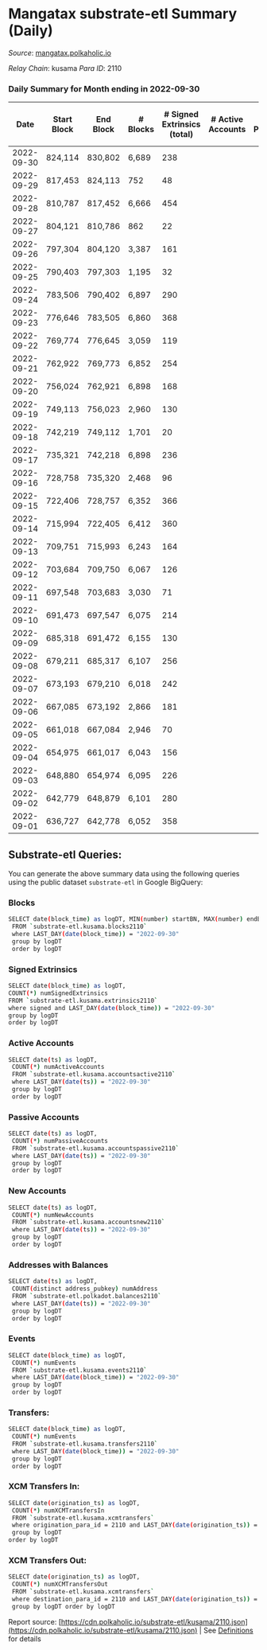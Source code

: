 # Mangatax substrate-etl Summary (Daily)

_Source_: [mangatax.polkaholic.io](https://mangatax.polkaholic.io)

*Relay Chain*: kusama
*Para ID*: 2110



### Daily Summary for Month ending in 2022-09-30


| Date | Start Block | End Block | # Blocks | # Signed Extrinsics (total) | # Active Accounts | # Passive | # New | # Addresses with Balances | # Events | # Transfers | # XCM Transfers In | # XCM Transfers Out | Issues | 
| ---- | ----------- | --------- | -------- | --------------------------- | ----------------- | --------- | ----- | ------------------------- | -------- | ----------- | ------------------ | ------------------- | ------ |
| 2022-09-30 | 824,114 | 830,802 | 6,689 | 238 |  |  |  | 1,339 | 14,012 |   | 13 ($1,072.61) | 8 ($1,470.35) |  |
| 2022-09-29 | 817,453 | 824,113 | 752 | 48 |  |  |  | 1,339 | 1,623 |   | 24 ($1,142.74) | 2 ($5,942.95) |  |
| 2022-09-28 | 810,787 | 817,452 | 6,666 | 454 |  |  |  | 1,335 | 14,134 | 3  | 26 ($21,768.09) |   |  |
| 2022-09-27 | 804,121 | 810,786 | 862 | 22 |  |  |  | 1,329 | 1,749 |   | 14 ($560.57) |   |  |
| 2022-09-26 | 797,304 | 804,120 | 3,387 | 161 |  |  |  | 1,328 | 7,091 | 1  | 23 ($129.31) | 19 ($12,320.67) |  |
| 2022-09-25 | 790,403 | 797,303 | 1,195 | 32 |  |  |  | 1,322 | 2,507 |   | 14 ($1,230.13) | 1 ($6.01) |  |
| 2022-09-24 | 783,506 | 790,402 | 6,897 | 290 |  |  |  | 1,321 | 14,349 | 5  | 15 ($719.55) |   |  |
| 2022-09-23 | 776,646 | 783,505 | 6,860 | 368 |  |  |  | 1,320 | 14,363 | 5  | 13 ($670.63) | 10 ($722.74) |  |
| 2022-09-22 | 769,774 | 776,645 | 3,059 | 119 |  |  |  | 1,317 | 6,337 | 1  | 16 ($2,096.48) | 14 ($1,145.03) |  |
| 2022-09-21 | 762,922 | 769,773 | 6,852 | 254 |  |  |  | 1,314 | 14,265 | 2  | 11 ($935.53) | 7 ($336.32) |  |
| 2022-09-20 | 756,024 | 762,921 | 6,898 | 168 |  |  |  | 1,312 | 14,230 |   | 14 ($281.23) | 2 ($69.73) |  |
| 2022-09-19 | 749,113 | 756,023 | 2,960 | 130 |  |  |  | 1,312 | 6,172 |   | 17 ($602.87) | 10 ($398.49) |  |
| 2022-09-18 | 742,219 | 749,112 | 1,701 | 20 |  |  |  | 1,308 | 3,596 |   | 7 ($224.58) | 1  |  |
| 2022-09-17 | 735,321 | 742,218 | 6,898 | 236 |  |  |  | 1,308 | 14,330 |   | 9 ($180.24) | 12 ($650.33) |  |
| 2022-09-16 | 728,758 | 735,320 | 2,468 | 96 |  |  |  | 1,306 | 5,043 |   | 15 ($726.44) | 8 ($296.50) |  |
| 2022-09-15 | 722,406 | 728,757 | 6,352 | 366 |  |  |  | 1,305 | 13,387 | 1  | 32 ($3,514.26) | 10 ($127.35) |  |
| 2022-09-14 | 715,994 | 722,405 | 6,412 | 360 |  |  |  | 1,301 | 13,546 |   | 32 ($2,017.73) | 12 ($1,133.81) |  |
| 2022-09-13 | 709,751 | 715,993 | 6,243 | 164 |  |  |  | 1,297 | 12,892 |   | 8 ($171.62) | 8 ($388.86) |  |
| 2022-09-12 | 703,684 | 709,750 | 6,067 | 126 |  |  |  | 1,296 | 12,508 |   | 4 ($10.75) | 5 ($550.01) |  |
| 2022-09-11 | 697,548 | 703,683 | 3,030 | 71 |  |  |  | 1,294 | 6,224 |   | 10 ($506.08) | 3 ($179.38) |  |
| 2022-09-10 | 691,473 | 697,547 | 6,075 | 214 |  |  |  | 1,294 | 12,611 |   | 8 ($137.86) | 7 ($909.66) |  |
| 2022-09-09 | 685,318 | 691,472 | 6,155 | 130 |  |  |  | 1,293 | 12,682 | 1  | 7 ($41.77) | 3 ($4,768.99) |  |
| 2022-09-08 | 679,211 | 685,317 | 6,107 | 256 |  |  |  | 1,293 | 12,746 |   | 15 ($4,970.14) | 4 ($194.05) |  |
| 2022-09-07 | 673,193 | 679,210 | 6,018 | 242 |  |  |  | 1,291 | 12,567 | 3  | 7 ($279.11) | 11 ($2,396.71) |  |
| 2022-09-06 | 667,085 | 673,192 | 2,866 | 181 |  |  |  | 1,289 | 6,061 | 4  | 7 ($1,605.49) | 4 ($113.16) |  |
| 2022-09-05 | 661,018 | 667,084 | 2,946 | 70 |  |  |  | 1,285 | 6,132 |   | 10 ($266.93) | 4 ($105.09) |  |
| 2022-09-04 | 654,975 | 661,017 | 6,043 | 156 |  |  |  | 1,281 | 12,477 |   | 5 ($71.58) | 1 ($42.46) |  |
| 2022-09-03 | 648,880 | 654,974 | 6,095 | 226 |  |  |  | 1,281 | 12,711 |   | 17 ($3,803.86) | 5 ($2,126.26) |  |
| 2022-09-02 | 642,779 | 648,879 | 6,101 | 280 |  |  |  | 1,277 | 12,775 |   | 23 ($353.06) | 12 ($688.61) |  |
| 2022-09-01 | 636,727 | 642,778 | 6,052 | 358 |  |  |  | 1,270 | 12,804 | 4  | 30 ($833.66) | 24 ($11,520.87) |  |

## Substrate-etl Queries:
You can generate the above summary data using the following queries using the public dataset `substrate-etl` in Google BigQuery:

### Blocks
```bash
SELECT date(block_time) as logDT, MIN(number) startBN, MAX(number) endBN, COUNT(*) numBlocks 
 FROM `substrate-etl.kusama.blocks2110`  
 where LAST_DAY(date(block_time)) = "2022-09-30" 
 group by logDT 
 order by logDT
```

### Signed Extrinsics
```bash
SELECT date(block_time) as logDT, 
COUNT(*) numSignedExtrinsics 
FROM `substrate-etl.kusama.extrinsics2110`  
where signed and LAST_DAY(date(block_time)) = "2022-09-30" 
group by logDT 
order by logDT
```

### Active Accounts
```bash
SELECT date(ts) as logDT, 
 COUNT(*) numActiveAccounts 
 FROM `substrate-etl.kusama.accountsactive2110` 
 where LAST_DAY(date(ts)) = "2022-09-30" 
 group by logDT 
 order by logDT
```

### Passive Accounts
```bash
SELECT date(ts) as logDT, 
 COUNT(*) numPassiveAccounts 
 FROM `substrate-etl.kusama.accountspassive2110` 
 where LAST_DAY(date(ts)) = "2022-09-30" 
 group by logDT 
 order by logDT
```

### New Accounts
```bash
SELECT date(ts) as logDT, 
 COUNT(*) numNewAccounts 
 FROM `substrate-etl.kusama.accountsnew2110` 
 where LAST_DAY(date(ts)) = "2022-09-30" 
 group by logDT
 order by logDT
```

### Addresses with Balances
```bash
SELECT date(ts) as logDT,
 COUNT(distinct address_pubkey) numAddress 
 FROM `substrate-etl.polkadot.balances2110` 
 where LAST_DAY(date(ts)) = "2022-09-30" 
 group by logDT 
 order by logDT
```

### Events
```bash
SELECT date(block_time) as logDT, 
 COUNT(*) numEvents 
 FROM `substrate-etl.kusama.events2110` 
 where LAST_DAY(date(block_time)) = "2022-09-30" 
 group by logDT 
 order by logDT
```

### Transfers:
```bash
SELECT date(block_time) as logDT, 
 COUNT(*) numEvents 
 FROM `substrate-etl.kusama.transfers2110` 
 where LAST_DAY(date(block_time)) = "2022-09-30" 
 group by logDT 
 order by logDT
```

### XCM Transfers In:
```bash
SELECT date(origination_ts) as logDT, 
 COUNT(*) numXCMTransfersIn 
 FROM `substrate-etl.kusama.xcmtransfers` 
 where origination_para_id = 2110 and LAST_DAY(date(origination_ts)) = "2022-09-30" 
 group by logDT 
order by logDT
```

### XCM Transfers Out:
```bash
SELECT date(origination_ts) as logDT, 
 COUNT(*) numXCMTransfersOut 
 FROM `substrate-etl.kusama.xcmtransfers` 
 where destination_para_id = 2110 and LAST_DAY(date(origination_ts)) = "2022-09-30" 
 group by logDT order by logDT
```


Report source: [https://cdn.polkaholic.io/substrate-etl/kusama/2110.json](https://cdn.polkaholic.io/substrate-etl/kusama/2110.json) | See [Definitions](/DEFINITIONS.md) for details
